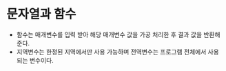 # 문자열과 함수

- 함수는 매개변수를 입력 받아 해당 매개변수 값을 가공 처리한 후 결과 값을 반환해 준다.
- 지역변수는 한정된 지역에서만 사용 가능하며 전역변수는 프로그램 전체에서 사용되는 변수이다.

